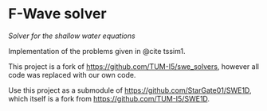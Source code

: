 # F-Wave solver

_Solver for the shallow water equations_

Implementation of the problems given in @cite tssim1.

This project is a fork of https://github.com/TUM-I5/swe_solvers, however all code was replaced with our own code.

Use this project as a submodule of https://github.com/StarGate01/SWE1D, which itself is a fork from https://github.com/TUM-I5/SWE1D.